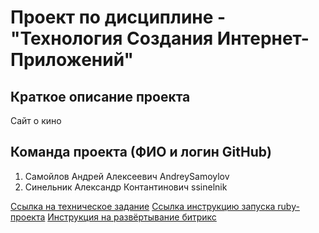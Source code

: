 # Проект по дисциплине - "Технология Создания Интернет-Приложений"
## Краткое описание проекта
Сайт о кино
## Команда проекта (ФИО и логин GitHub)
1. Самойлов Андрей Алексеевич AndreySamoylov
1. Синельник Александр Контантинович ssinelnik

[Сcылка на техническое задание](задание.md)
[Ссылка инструкцию запуска ruby-проекта](tsip_ruby/README.md)
[Инструкция на развёртывание битрикс](bitrix-deploy.md)
